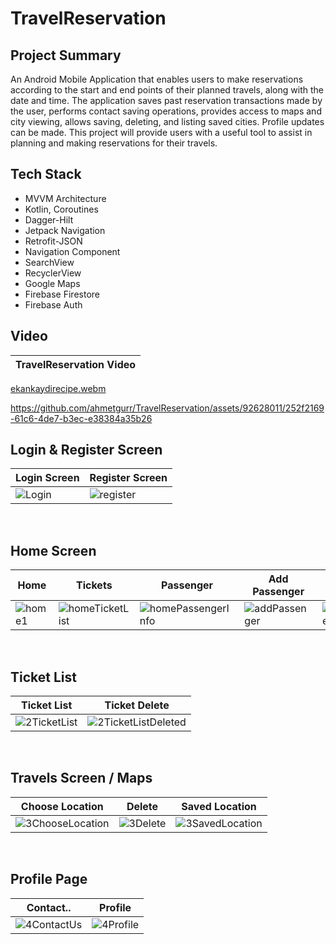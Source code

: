 # TravelReservation

## Project Summary

An Android Mobile Application that enables users to make reservations according to the start and end points of their planned travels, along with the date and time. The application saves past reservation transactions made by the user, performs contact saving operations, provides access to maps and city viewing, allows saving, deleting, and listing saved cities. Profile updates can be made.
This project will provide users with a useful tool to assist in planning and making reservations for their travels.

## Tech Stack 
 - MVVM Architecture
 - Kotlin, Coroutines
 - Dagger-Hilt
 - Jetpack Navigation
 - Retrofit-JSON
 - Navigation Component
 - SearchView
 - RecyclerView
 - Google Maps
 - Firebase Firestore
 - Firebase Auth

 
 ## Video
 
| TravelReservation Video |
| ---------------------------- |
[ekankaydirecipe.webm](https://github.com/ahmetgurr/TravelReservation/assets/92628011/252f2169-61c6-4de7-b3ec-e38384a35b26)


https://github.com/ahmetgurr/TravelReservation/assets/92628011/252f2169-61c6-4de7-b3ec-e38384a35b26



## Login & Register Screen

| Login Screen | Register Screen |
| ---------------------------- | ---------------------------- |
|![Login](https://github.com/ahmetgurr/TravelReservation/assets/92628011/25d20fc7-0c16-48d6-9125-cf73fcb4da8a)|![register](https://github.com/ahmetgurr/TravelReservation/assets/92628011/a32f3818-d731-4a30-9a48-e8b856f9b328)|


</br>

## Home Screen
| Home | Tickets | Passenger | Add Passenger | Choose Seat | 
| ---------------------------- | ---------------------------- | ---------------------------- | ---------------------------- | ---------------------------- |
|![home1](https://github.com/ahmetgurr/TravelReservation/assets/92628011/29738c2d-2be5-4347-9aaf-2bf40af0427f)| ![homeTicketList](https://github.com/ahmetgurr/TravelReservation/assets/92628011/0960abc7-0fd4-48e9-ac78-523c620c910d)|![homePassengerInfo](https://github.com/ahmetgurr/TravelReservation/assets/92628011/0ddc2f46-796d-443c-831c-284d4c90b182) | ![addPassenger](https://github.com/ahmetgurr/TravelReservation/assets/92628011/58055530-28cb-482a-85ed-c937e87b0f51) | ![chooseSeat](https://github.com/ahmetgurr/TravelReservation/assets/92628011/ae203c6f-b551-4f0c-941e-184b7e889cdd)




</br>

## Ticket List
| Ticket List | Ticket Delete |
| ---------------------------- | ---------------------------- |
|![2TicketList](https://github.com/ahmetgurr/TravelReservation/assets/92628011/2f897df4-8327-4737-9f7c-84243a3faac3) |![2TicketListDeleted](https://github.com/ahmetgurr/TravelReservation/assets/92628011/63ecdaa0-60dd-4295-afe5-80673c95f0b4)|

</br>


## Travels Screen / Maps
| Choose Location |  Delete | Saved Location |
| ---------------------------- | ---------------------------- | ---------------------------- |
| ![3ChooseLocation](https://github.com/ahmetgurr/TravelReservation/assets/92628011/df7cf880-78b8-4396-a177-07c30d3bf8ee) | ![3Delete](https://github.com/ahmetgurr/TravelReservation/assets/92628011/ef406368-e600-4dad-a92a-a2000bb4ab69) | ![3SavedLocation](https://github.com/ahmetgurr/TravelReservation/assets/92628011/4eae9e26-1b8a-44ff-bb49-65d521c3fa71)|

</br>


## Profile Page
| Contact..  |  Profile |
| ---------------------------- | ---------------------------- |
| ![4ContactUs](https://github.com/ahmetgurr/TravelReservation/assets/92628011/76a96b65-ffb6-4f42-a1b1-8fd9920cd263) | ![4Profile](https://github.com/ahmetgurr/TravelReservation/assets/92628011/8028655a-2642-474c-8f0e-d5d98bdcc90e) |



</br>


